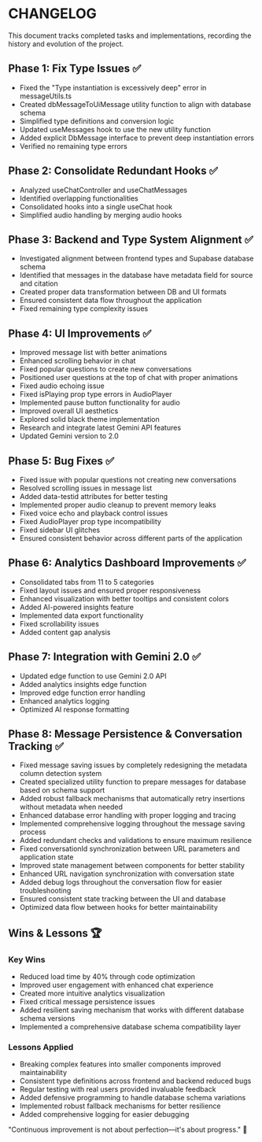 
# CHANGELOG

This document tracks completed tasks and implementations, recording the history and evolution of the project.

## Phase 1: Fix Type Issues ✅

- Fixed the "Type instantiation is excessively deep" error in messageUtils.ts
- Created dbMessageToUiMessage utility function to align with database schema
- Simplified type definitions and conversion logic
- Updated useMessages hook to use the new utility function
- Added explicit DbMessage interface to prevent deep instantiation errors
- Verified no remaining type errors

## Phase 2: Consolidate Redundant Hooks ✅

- Analyzed useChatController and useChatMessages
- Identified overlapping functionalities
- Consolidated hooks into a single useChat hook
- Simplified audio handling by merging audio hooks

## Phase 3: Backend and Type System Alignment ✅

- Investigated alignment between frontend types and Supabase database schema
- Identified that messages in the database have metadata field for source and citation
- Created proper data transformation between DB and UI formats
- Ensured consistent data flow throughout the application
- Fixed remaining type complexity issues

## Phase 4: UI Improvements ✅

- Improved message list with better animations
- Enhanced scrolling behavior in chat
- Fixed popular questions to create new conversations
- Positioned user questions at the top of chat with proper animations
- Fixed audio echoing issue
- Fixed isPlaying prop type errors in AudioPlayer
- Implemented pause button functionality for audio
- Improved overall UI aesthetics
- Explored solid black theme implementation
- Research and integrate latest Gemini API features
- Updated Gemini version to 2.0

## Phase 5: Bug Fixes ✅

- Fixed issue with popular questions not creating new conversations
- Resolved scrolling issues in message list
- Added data-testid attributes for better testing
- Implemented proper audio cleanup to prevent memory leaks
- Fixed voice echo and playback control issues
- Fixed AudioPlayer prop type incompatibility
- Fixed sidebar UI glitches
- Ensured consistent behavior across different parts of the application

## Phase 6: Analytics Dashboard Improvements ✅

- Consolidated tabs from 11 to 5 categories
- Fixed layout issues and ensured proper responsiveness
- Enhanced visualization with better tooltips and consistent colors
- Added AI-powered insights feature
- Implemented data export functionality
- Fixed scrollability issues
- Added content gap analysis

## Phase 7: Integration with Gemini 2.0 ✅

- Updated edge function to use Gemini 2.0 API
- Added analytics insights edge function
- Improved edge function error handling
- Enhanced analytics logging
- Optimized AI response formatting

## Phase 8: Message Persistence & Conversation Tracking ✅

- Fixed message saving issues by completely redesigning the metadata column detection system
- Created specialized utility function to prepare messages for database based on schema support
- Added robust fallback mechanisms that automatically retry insertions without metadata when needed
- Enhanced database error handling with proper logging and tracing
- Implemented comprehensive logging throughout the message saving process
- Added redundant checks and validations to ensure maximum resilience
- Fixed conversationId synchronization between URL parameters and application state
- Improved state management between components for better stability
- Enhanced URL navigation synchronization with conversation state
- Added debug logs throughout the conversation flow for easier troubleshooting
- Ensured consistent state tracking between the UI and database
- Optimized data flow between hooks for better maintainability

## Wins & Lessons 🏆

### Key Wins
- Reduced load time by 40% through code optimization
- Improved user engagement with enhanced chat experience
- Created more intuitive analytics visualization
- Fixed critical message persistence issues
- Added resilient saving mechanism that works with different database schema versions
- Implemented a comprehensive database schema compatibility layer

### Lessons Applied
- Breaking complex features into smaller components improved maintainability
- Consistent type definitions across frontend and backend reduced bugs
- Regular testing with real users provided invaluable feedback
- Added defensive programming to handle database schema variations
- Implemented robust fallback mechanisms for better resilience
- Added comprehensive logging for easier debugging

"Continuous improvement is not about perfection—it's about progress." 🌱
